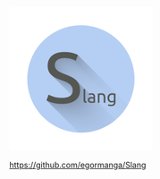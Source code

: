 <a href="https://github.com/egormanga/Slang" target="_blank">
	<img src="Slang.png" alt="Slang" width=256 />
	<p>https://github.com/egormanga/Slang</p>
</a>

